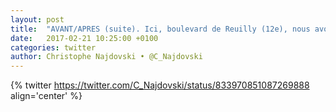 ```yaml
---
layout: post
title:  "AVANT/APRES (suite). Ici, boulevard de Reuilly (12e), nous avons créé une piste cyclable bidirectionnelle."
date:   2017-02-21 10:25:00 +0100
categories: twitter
author: Christophe Najdovski • @C_Najdovski
---
```

{% twitter https://twitter.com/C_Najdovski/status/833970851087269888 align='center' %}
